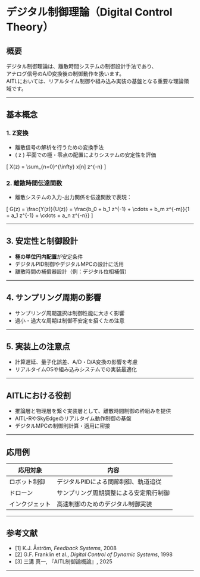 # デジタル制御理論（Digital Control Theory）

## 概要

デジタル制御理論は、離散時間システムの制御設計手法であり、  
アナログ信号のA/D変換後の制御動作を扱います。  
AITLにおいては、リアルタイム制御や組み込み実装の基盤となる重要な理論領域です。

---

## 基本概念

### 1. Z変換

- 離散信号の解析を行うための変換手法  
- \( z \) 平面での極・零点の配置によりシステムの安定性を評価

\[
X(z) = \sum_{n=0}^{\infty} x[n] z^{-n}
\]

### 2. 離散時間伝達関数

- 離散システムの入力-出力関係を伝達関数で表現：

\[
G(z) = \frac{Y(z)}{U(z)} = \frac{b_0 + b_1 z^{-1} + \cdots + b_m z^{-m}}{1 + a_1 z^{-1} + \cdots + a_n z^{-n}}
\]

---

## 3. 安定性と制御設計

- **極の単位円内配置**が安定条件  
- デジタルPID制御やデジタルMPCの設計に活用  
- 離散時間の補償器設計（例：デジタル位相補償）

---

## 4. サンプリング周期の影響

- サンプリング周期選択は制御性能に大きく影響  
- 過小・過大な周期は制御不安定を招くため注意

---

## 5. 実装上の注意点

- 計算遅延、量子化誤差、A/D・D/A変換の影響を考慮  
- リアルタイムOSや組み込みシステムでの実装最適化

---

## AITLにおける役割

- 推論層と物理層を繋ぐ実装層として、離散時間制御の枠組みを提供  
- AITL-RやSkyEdgeのリアルタイム動作制御の基盤  
- デジタルMPCの制御則計算・適用に密接

---

## 応用例

| 応用対象 | 内容 |
|----------|------|
| ロボット制御 | デジタルPIDによる関節制御、軌道追従 |
| ドローン | サンプリング周期調整による安定飛行制御 |
| インクジェット | 高速制御のためのデジタル制御実装 |

---

## 参考文献

- [1] K.J. Åström, *Feedback Systems*, 2008  
- [2] G.F. Franklin et al., *Digital Control of Dynamic Systems*, 1998  
- [3] 三溝 真一, 『AITL制御論概論』, 2025  

---
